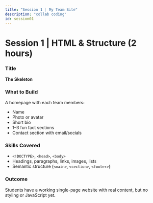 ```yaml
---
title: "Session 1 | My Team Site"
description: "collab coding"
id: session01
---
```



# Session 1 | HTML & Structure (2 hours)

### Title
**The Skeleton**

### What to Build
A homepage with each team members:

- Name
- Photo or avatar
- Short bio
- 1–3 fun fact sections
- Contact section with email/socials

### Skills Covered
- `<!DOCTYPE>`, `<head>`, `<body>`
- Headings, paragraphs, links, images, lists
- Semantic structure (`<main>`, `<section>`, `<footer>`)

### Outcome
Students have a working single-page website with real content, but no styling or JavaScript yet.
